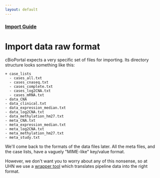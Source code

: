 ```yaml
---
layout: default
---
```


### [Import Guide](import-guide.html)

# Import data raw format

cBioPortal expects a very specific set of files for importing. Its directory structure looks something like this:

```
+ case_lists
  - cases_all.txt
  - cases_cnaseq.txt
  - cases_complete.txt
  - cases_log2CNA.txt
  - cases_mRNA.txt
- data_CNA
- data_clinical.txt
- data_expression_median.txt
- data_log2CNA.txt
- data_methylation_hm27.txt
- meta_CNA.txt
- meta_expression_median.txt
- meta_log2CNA.txt
- meta_methylation_hm27.txt
- meta_study.txt
```

We'll come back to the formats of the data files later. All the meta files, and the case lists, have a vaguely "MIME-like" key/value format.

However, we don't want you to worry about any of this nonsense, so at UHN we use a [wrapper tool](import-wrapper.html) which translates pipeline data into the right format.
